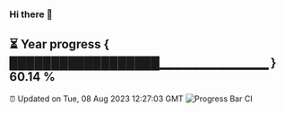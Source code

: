 ### Hi there 👋
⏳ Year progress { ██████████████████▁▁▁▁▁▁▁▁▁▁▁▁ } 60.14 %
---
⏰ Updated on Tue, 08 Aug 2023 12:27:03 GMT
![Progress Bar CI](https://github.com/liununu/liununu/workflows/Progress%20Bar%20CI/badge.svg)
